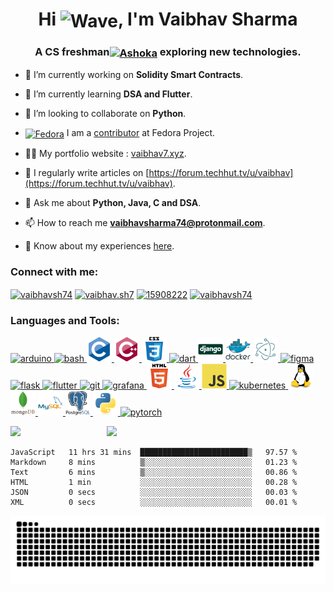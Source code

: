 <h1 align="center">Hi <img align="center" src="https://github.com/vaibhavsh7/vaibhavsh7/blob/main/wave.gif" alt="Wave" height="45" width="45" /></a>, I'm Vaibhav Sharma</h1>
<h3 align="center">A CS freshman<a href="https://ashoka.edu.in" target="blank"><img align="center" src="https://cdn.discordapp.com/emojis/859043461085003776.png" alt="Ashoka" height="20" width="20" /></a> exploring new technologies.</h3>



- 🔭 I’m currently working on **Solidity Smart Contracts**.

- 🌱 I’m currently learning **DSA and Flutter**.

- 👯 I’m looking to collaborate on **Python**.

- <a href="https://getfedora.org/" target="blank"><img align="center" src="https://upload.wikimedia.org/wikipedia/commons/thumb/3/3f/Fedora_logo.svg/1200px-Fedora_logo.svg.png" alt="Fedora" height="17" width="17" /></a> I am a [contributor](https://fedoraproject.org/wiki/User:Vaibhavsharma) at Fedora Project.

- 👨‍💻 My portfolio website : [vaibhav7.xyz](https://vaibhav7.xyz).

- 📝 I regularly write articles on [https://forum.techhut.tv/u/vaibhav](https://forum.techhut.tv/u/vaibhav).

- 💬 Ask me about **Python, Java, C and DSA**.

- 📫 How to reach me **vaibhavsharma74@protonmail.com**.

- 📄 Know about my experiences [here](https://drive.google.com/file/d/13qhGMrdLop13bPZ1mlm4C3neaiBVUF3I/view?usp=sharing).

<h3 align="left">Connect with me:</h3>
<p align="left">
<a href="https://twitter.com/vaibhavsh74" target="blank"><img align="center" src="https://raw.githubusercontent.com/rahuldkjain/github-profile-readme-generator/master/src/images/icons/Social/twitter.svg" alt="vaibhavsh74" height="30" width="40" /></a>
<a href="https://linkedin.com/in/vaibhavsh7" target="blank"><img align="center" src="https://raw.githubusercontent.com/rahuldkjain/github-profile-readme-generator/master/src/images/icons/Social/linked-in-alt.svg" alt="vaibhav.sh7" height="30" width="40" /></a>
<a href="https://stackoverflow.com/users/15908222" target="blank"><img align="center" src="https://raw.githubusercontent.com/rahuldkjain/github-profile-readme-generator/master/src/images/icons/Social/stack-overflow.svg" alt="15908222" height="30" width="40" /></a>
<a href="https://kaggle.com/vaibhavsh74" target="blank"><img align="center" src="https://raw.githubusercontent.com/rahuldkjain/github-profile-readme-generator/master/src/images/icons/Social/kaggle.svg" alt="vaibhavsh74" height="30" width="40" /></a>
</p>

<h3 align="left">Languages and Tools:</h3>
<p align="left"> <a href="https://www.arduino.cc/" target="_blank" rel="noreferrer"> <img src="https://cdn.worldvectorlogo.com/logos/arduino-1.svg" alt="arduino" width="40" height="40"/> </a> <a href="https://www.gnu.org/software/bash/" target="_blank" rel="noreferrer"> <img src="https://www.vectorlogo.zone/logos/gnu_bash/gnu_bash-icon.svg" alt="bash" width="40" height="40"/> </a> <a href="https://www.cprogramming.com/" target="_blank" rel="noreferrer"> <img src="https://raw.githubusercontent.com/devicons/devicon/master/icons/c/c-original.svg" alt="c" width="40" height="40"/> </a> <a href="https://www.w3schools.com/cpp/" target="_blank" rel="noreferrer"> <img src="https://raw.githubusercontent.com/devicons/devicon/master/icons/cplusplus/cplusplus-original.svg" alt="cplusplus" width="40" height="40"/> </a> <a href="https://www.w3schools.com/css/" target="_blank" rel="noreferrer"> <img src="https://raw.githubusercontent.com/devicons/devicon/master/icons/css3/css3-original-wordmark.svg" alt="css3" width="40" height="40"/> </a> <a href="https://dart.dev" target="_blank" rel="noreferrer"> <img src="https://www.vectorlogo.zone/logos/dartlang/dartlang-icon.svg" alt="dart" width="40" height="40"/> </a> <a href="https://www.djangoproject.com/" target="_blank" rel="noreferrer"> <img src="https://raw.githubusercontent.com/devicons/devicon/master/icons/django/django-original.svg" alt="django" width="40" height="40"/> </a> <a href="https://www.docker.com/" target="_blank" rel="noreferrer"> <img src="https://raw.githubusercontent.com/devicons/devicon/master/icons/docker/docker-original-wordmark.svg" alt="docker" width="40" height="40"/> </a> <a href="https://www.electronjs.org" target="_blank" rel="noreferrer"> <img src="https://raw.githubusercontent.com/devicons/devicon/master/icons/electron/electron-original.svg" alt="electron" width="40" height="40"/> </a> <a href="https://www.figma.com/" target="_blank" rel="noreferrer"> <img src="https://www.vectorlogo.zone/logos/figma/figma-icon.svg" alt="figma" width="40" height="40"/> </a> <a href="https://flask.palletsprojects.com/" target="_blank" rel="noreferrer"> <img src="https://www.vectorlogo.zone/logos/pocoo_flask/pocoo_flask-icon.svg" alt="flask" width="40" height="40"/> </a> <a href="https://flutter.dev" target="_blank" rel="noreferrer"> <img src="https://www.vectorlogo.zone/logos/flutterio/flutterio-icon.svg" alt="flutter" width="40" height="40"/> </a> <a href="https://git-scm.com/" target="_blank" rel="noreferrer"> <img src="https://www.vectorlogo.zone/logos/git-scm/git-scm-icon.svg" alt="git" width="40" height="40"/> </a> <a href="https://grafana.com" target="_blank" rel="noreferrer"> <img src="https://www.vectorlogo.zone/logos/grafana/grafana-icon.svg" alt="grafana" width="40" height="40"/> </a> <a href="https://www.w3.org/html/" target="_blank" rel="noreferrer"> <img src="https://raw.githubusercontent.com/devicons/devicon/master/icons/html5/html5-original-wordmark.svg" alt="html5" width="40" height="40"/> </a> <a href="https://www.java.com" target="_blank" rel="noreferrer"> <img src="https://raw.githubusercontent.com/devicons/devicon/master/icons/java/java-original.svg" alt="java" width="40" height="40"/> </a> <a href="https://developer.mozilla.org/en-US/docs/Web/JavaScript" target="_blank" rel="noreferrer"> <img src="https://raw.githubusercontent.com/devicons/devicon/master/icons/javascript/javascript-original.svg" alt="javascript" width="40" height="40"/> </a> <a href="https://kubernetes.io" target="_blank" rel="noreferrer"> <img src="https://www.vectorlogo.zone/logos/kubernetes/kubernetes-icon.svg" alt="kubernetes" width="40" height="40"/> </a> <a href="https://www.linux.org/" target="_blank" rel="noreferrer"> <img src="https://raw.githubusercontent.com/devicons/devicon/master/icons/linux/linux-original.svg" alt="linux" width="40" height="40"/> </a> <a href="https://www.mongodb.com/" target="_blank" rel="noreferrer"> <img src="https://raw.githubusercontent.com/devicons/devicon/master/icons/mongodb/mongodb-original-wordmark.svg" alt="mongodb" width="40" height="40"/> </a> <a href="https://www.mysql.com/" target="_blank" rel="noreferrer"> <img src="https://raw.githubusercontent.com/devicons/devicon/master/icons/mysql/mysql-original-wordmark.svg" alt="mysql" width="40" height="40"/> </a> <a href="https://www.postgresql.org" target="_blank" rel="noreferrer"> <img src="https://raw.githubusercontent.com/devicons/devicon/master/icons/postgresql/postgresql-original-wordmark.svg" alt="postgresql" width="40" height="40"/> </a> <a href="https://www.python.org" target="_blank" rel="noreferrer"> <img src="https://raw.githubusercontent.com/devicons/devicon/master/icons/python/python-original.svg" alt="python" width="40" height="40"/> </a> <a href="https://pytorch.org/" target="_blank" rel="noreferrer"> <img src="https://www.vectorlogo.zone/logos/pytorch/pytorch-icon.svg" alt="pytorch" width="40" height="40"/> </a> </p>

<!---
![visitors](https://visitor-badge.glitch.me/badge?page_id=page.id)
![visitors](https://visitor-badge.glitch.me/badge?page_id=vaibhavsh7&left_color=green&right_color=red)
[![Visits Badge](https://badges.pufler.dev/visits/vaibhavsh7/git-badges)](https://badges.pufler.dev)
--->


<div>
<a href="https://github.com/anuraghazra/github-readme-stats"><img src="https://github-readme-stats.vercel.app/api?username=vaibhavsh7&theme=dracula&show_icons=true&hide_border=false" width="350" align="right" /></a>
<a href="https://git.io/streak-stats"><img src="https://github-readme-streak-stats.herokuapp.com?user=vaibhavsh7&theme=dracula&hide_border=false&date_format=M%20j%5B%2C%20Y%5D" width="350" /></a>
</div>

<!--START_SECTION:waka-->

```text
JavaScript   11 hrs 31 mins  ████████████████████████▒   97.57 %
Markdown     8 mins          ▒░░░░░░░░░░░░░░░░░░░░░░░░   01.23 %
Text         6 mins          ▒░░░░░░░░░░░░░░░░░░░░░░░░   00.86 %
HTML         1 min           ░░░░░░░░░░░░░░░░░░░░░░░░░   00.28 %
JSON         0 secs          ░░░░░░░░░░░░░░░░░░░░░░░░░   00.03 %
XML          0 secs          ░░░░░░░░░░░░░░░░░░░░░░░░░   00.01 %
```

<!--END_SECTION:waka-->
<p align="center">
  <img src="https://github.com/vaibhavsh7/vaibhavsh7/blob/output/github-contribution-grid-snake.svg">
</p>

<!---
yash0688/yash0688 is a ✨ special ✨ repository because its `README.md` (this file) appears on your GitHub profile.
You can click the Preview link to take a look at your changes.
--->
